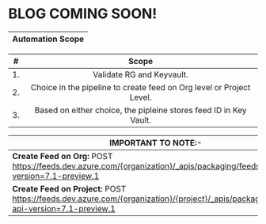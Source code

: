 # BLOG COMING SOON!

| __Automation Scope__ | 
| --------- |

| __#__ | __Scope__ |
| --------- |:---------:| 
| 1. | Validate RG and Keyvault. | 
| 2. | Choice in the pipeline to create feed on Org level or Project Level. | 
| 3. | Based on either choice, the pipleine stores feed ID in Key Vault. | 


| __IMPORTANT TO NOTE:-__ | 
| --------- |
| __Create Feed on Org:__ POST https://feeds.dev.azure.com/{organization}/_apis/packaging/feeds?api-version=7.1-preview.1 |
| __Create Feed on Project:__ POST https://feeds.dev.azure.com/{organization}/{project}/_apis/packaging/feeds?api-version=7.1-preview.1 |

